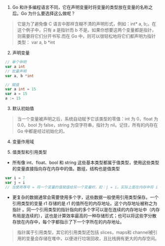 1. Go 和许多编程语言不同，它在声明变量时将变量的类型放在变量的名称之后。Go 为什么要选择这么做呢？

> 它是为了避免像 C 语言中那样含糊不清的声明形式，例如：int* a, b;。在这个例子中，只有 a 是指针而 b
> 不是。如果你想要这两个变量都是指针，则需要将它们分开书写.而在 Go 中，则可以很轻松地将它们都声明为指针类型：
> var a, b *int

2. 声明变量

```go
// 单个申明
var a int
// 批量声明
var a, b *int

// 赋值
var a int = 15
var a = 15
a := 15

```

3. 默认初始值

> 当一个变量被声明之后，系统自动赋予它该类型的零值：int 为 0，float 为 0.0，bool 为 false，string 为空字符串，指针为
> nil。记住，所有的内存在 Go 中都是经过初始化的。

4. 变量作用域

5. 值类型和引用类型

* 所有像 int、float、bool 和 string 这些基本类型都属于值类型，使用这些类型的变量直接指向存在内存中的值。数组，结构也是值类型

```go
var i = 7
var j = i
// 当使用等号 = 将一个变量的值赋值给另一个变量时，如：j = i，实际上是在内存中将 i 的值进行了拷贝：
```

* 更复杂的数据通常会需要使用多个字，这些数据一般使用引用类型保存。一个引用类型的变量 r1 存储的是 r1 的值所在的内存地址。这个内存地址被称之为指针
  。同一个引用类型的指针指向的多个字可以是在连续的内存地址中（内存布局是连续的），这也是计算效率最高的一种存储形式；也可以将这些字分散存放在内存中，每个字都指示了下一个字所在的内存地址。

> 指针属于引用类型，其它的引用类型还包括 slices，maps和 channel被引用的变量会存储在堆中，以便进行垃圾回收，且比栈拥有更大的内存空间。